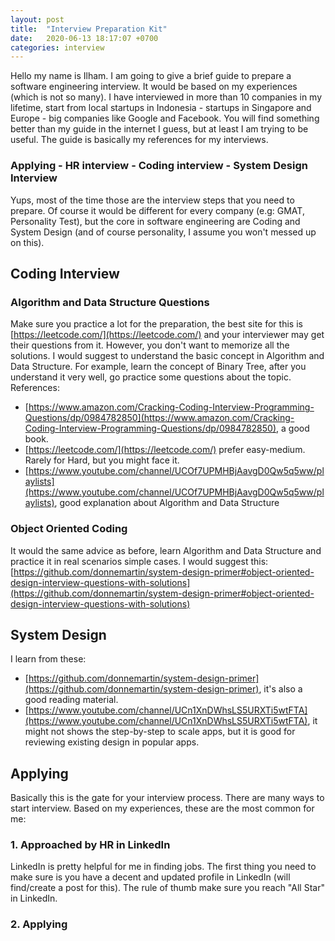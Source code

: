 ```yaml
---
layout: post
title:  "Interview Preparation Kit"
date:   2020-06-13 18:17:07 +0700
categories: interview
---
```

Hello my name is Ilham. I am going to give a brief guide to prepare a software engineering interview. It would be based on my experiences (which is not so many). I have interviewed in more than 10 companies in my lifetime, start from local startups in Indonesia - startups in Singapore and Europe - big companies like Google and Facebook. You will find something better than my guide in the internet I guess, but at least I am trying to be useful. The guide is basically my references for my interviews.
### Applying - HR interview - Coding interview - System Design Interview
Yups, most of the time those are the interview steps that you need to prepare. Of course it would be different for every company (e.g: GMAT, Personality Test), but the core in software engineering are Coding and System Design (and of course personality, I assume you won't messed up on this).
## Coding Interview
### Algorithm and Data Structure Questions
Make sure you practice a lot for the preparation, the best site for this is [https://leetcode.com/](https://leetcode.com/) and your interviewer may get their questions from it. However, you don't want to memorize all the solutions. I would suggest to understand the basic concept in Algorithm and Data Structure. For example, learn the concept of Binary Tree, after you understand it very well, go practice some questions about the topic. References:
* [https://www.amazon.com/Cracking-Coding-Interview-Programming-Questions/dp/0984782850](https://www.amazon.com/Cracking-Coding-Interview-Programming-Questions/dp/0984782850), a good book.
* [https://leetcode.com/](https://leetcode.com/) prefer easy-medium. Rarely for Hard, but you might face it.
* [https://www.youtube.com/channel/UCOf7UPMHBjAavgD0Qw5q5ww/playlists](https://www.youtube.com/channel/UCOf7UPMHBjAavgD0Qw5q5ww/playlists), good explanation about Algorithm and Data Structure

### Object Oriented Coding
It would the same advice as before, learn Algorithm and Data Structure and practice it in real scenarios simple cases. I would suggest this:
[https://github.com/donnemartin/system-design-primer#object-oriented-design-interview-questions-with-solutions](https://github.com/donnemartin/system-design-primer#object-oriented-design-interview-questions-with-solutions)

## System Design
I learn from these:
* [https://github.com/donnemartin/system-design-primer](https://github.com/donnemartin/system-design-primer), it's also a good reading material.
* [https://www.youtube.com/channel/UCn1XnDWhsLS5URXTi5wtFTA](https://www.youtube.com/channel/UCn1XnDWhsLS5URXTi5wtFTA), it might not shows the step-by-step to scale apps, but it is good for reviewing existing design in popular apps.

## Applying
Basically this is the gate for your interview process. There are many ways to start interview. Based on my experiences, these are the most common for me:
### 1. Approached by HR in LinkedIn
LinkedIn is pretty helpful for me in finding jobs. The first thing you need to make sure is you have a decent and updated profile in LinkedIn (will find/create a post for this). The rule of thumb make sure you reach "All Star" in LinkedIn.
### 2. Applying
